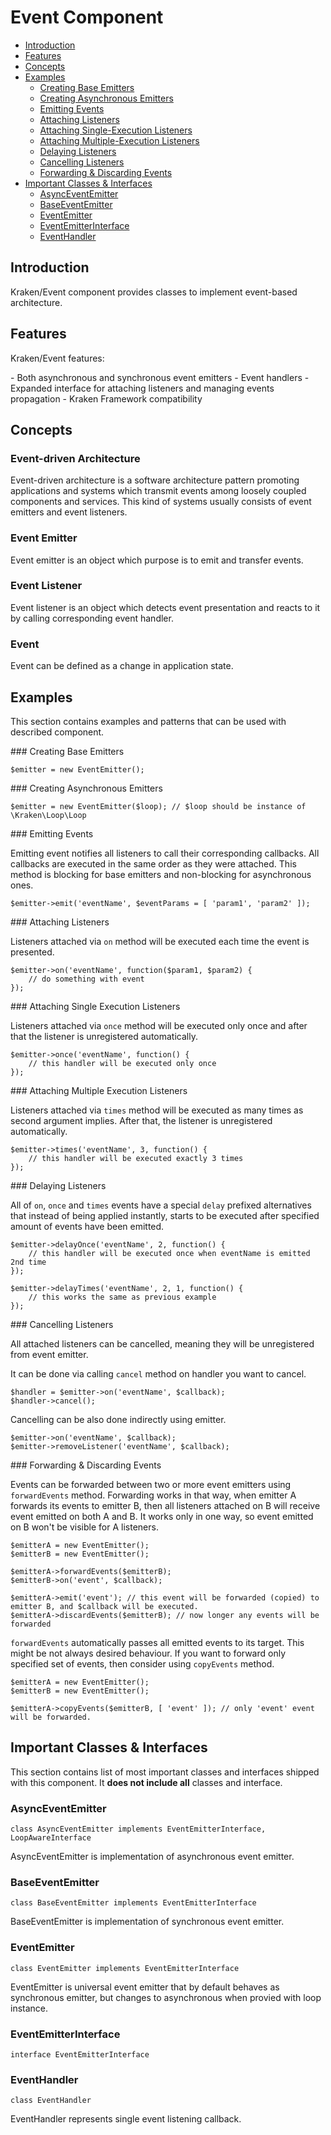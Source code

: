 # Event Component

- [Introduction](#introduction)
- [Features](#features)
- [Concepts](#concepts)
- [Examples](#examples)
    - [Creating Base Emitters](#creating-base-emitters)
    - [Creating Asynchronous Emitters](#creating-asynchronous-emitters)
    - [Emitting Events](#emitting-events)
    - [Attaching Listeners](#attaching-listeners)
    - [Attaching Single-Execution Listeners](#attaching-single-execution-listeners)
    - [Attaching Multiple-Execution Listeners](#attaching-multiple-execution-listeners)
    - [Delaying Listeners](#delaying-listeners)
    - [Cancelling Listeners](#cancelling-listeners)
    - [Forwarding & Discarding Events](#forwarding-and-discarding-events)
- [Important Classes & Interfaces](#important-classes-and-interfaces)
    - [AsyncEventEmitter](#async-event-emitter)
    - [BaseEventEmitter](#base-event-emitter)
    - [EventEmitter](#event-emitter)
    - [EventEmitterInterface](#event-emitter-interface)
    - [EventHandler](#event-handler)

<a name="introduction"></a>
## Introduction

Kraken/Event component provides classes to implement event-based architecture.

<a name="introduction"></a>
## Features

Kraken/Event features:
<div class="dot-list" markdown="1">
- Both asynchronous and synchronous event emitters
- Event handlers
- Expanded interface for attaching listeners and managing events propagation
- Kraken Framework compatibility
</div>

<a name="concepts"></a>
## Concepts

### Event-driven Architecture

Event-driven architecture is a software architecture pattern promoting applications and systems which transmit events among loosely coupled components and services. This kind of systems usually consists of event emitters and event listeners.

### Event Emitter

Event emitter is an object which purpose is to emit and transfer events.

### Event Listener

Event listener is an object which detects event presentation and reacts to it by calling corresponding event handler.

### Event

Event can be defined as a change in application state.

<a name="examples"></a>
## Examples

This section contains examples and patterns that can be used with described component.

<a name="creating-base-emitters">
### Creating Base Emitters

    $emitter = new EventEmitter();

<a name="creating-asynchronous-emitters">
### Creating Asynchronous Emitters

    $emitter = new EventEmitter($loop); // $loop should be instance of \Kraken\Loop\Loop

<a name="emitting-events">
### Emitting Events

Emitting event notifies all listeners to call their corresponding callbacks. All callbacks are executed in the same order as they were attached. This method is blocking for base emitters and non-blocking for asynchronous ones.

    $emitter->emit('eventName', $eventParams = [ 'param1', 'param2' ]);

<a name="attaching-listeners">
### Attaching Listeners

Listeners attached via `on` method will be executed each time the event is presented.

    $emitter->on('eventName', function($param1, $param2) {
        // do something with event
    });

<a name="attaching-single-execution-listeners">
### Attaching Single Execution Listeners

Listeners attached via `once` method will be executed only once and after that the listener is unregistered automatically.

    $emitter->once('eventName', function() {
        // this handler will be executed only once
    });

<a name="attaching-multiple-execution-listeners">
### Attaching Multiple Execution Listeners

Listeners attached via `times` method will be executed as many times as second argument implies. After that, the listener is unregistered automatically.

    $emitter->times('eventName', 3, function() {
        // this handler will be executed exactly 3 times 
    });

<a name="delaying-listeners">
### Delaying Listeners

All of `on`, `once` and `times` events have a special `delay` prefixed alternatives that instead of being applied instantly, starts to be executed after specified amount of events have been emitted.

    $emitter->delayOnce('eventName', 2, function() {
        // this handler will be executed once when eventName is emitted 2nd time
    });
    
    $emitter->delayTimes('eventName', 2, 1, function() {
        // this works the same as previous example
    });

<a name="cancelling-listeners">
### Cancelling Listeners

All attached listeners can be cancelled, meaning they will be unregistered from event emitter.

It can be done via calling `cancel` method on handler you want to cancel.

    $handler = $emitter->on('eventName', $callback);
    $handler->cancel();

Cancelling can be also done indirectly using emitter.

    $emitter->on('eventName', $callback);
    $emitter->removeListener('eventName', $callback);

<a name="forwarding-and-discarding-events">
### Forwarding & Discarding Events

Events can be forwarded between two or more event emitters using `forwardEvents` method. Forwarding works in that way, when emitter A forwards its events to emitter B, then all listeners attached on B will receive event emitted on both A and B. It works only in one way, so event emitted on B won't be visible for A listeners.

    $emitterA = new EventEmitter();
    $emitterB = new EventEmitter();
    
    $emitterA->forwardEvents($emitterB);
    $emitterB->on('event', $callback);
    
    $emitterA->emit('event'); // this event will be forwarded (copied) to emitter B, and $callback will be executed.
    $emitterA->discardEvents($emitterB); // now longer any events will be forwarded

`forwardEvents` automatically passes all emitted events to its target. This might be not always desired behaviour. If you want to forward only specified set of events, then consider using `copyEvents` method.

    $emitterA = new EventEmitter();
    $emitterB = new EventEmitter();
    
    $emitterA->copyEvents($emitterB, [ 'event' ]); // only 'event' event will be forwarded.

<a name="important-classes-and-interfaces"></a>
## Important Classes & Interfaces

This section contains list of most important classes and interfaces shipped with this component. It **does not include all** classes and interface.

<a name="async-event-emitter"></a>
### AsyncEventEmitter

    class AsyncEventEmitter implements EventEmitterInterface, LoopAwareInterface

AsyncEventEmitter is implementation of asynchronous event emitter.

<a name="base-event-emitter"></a>
### BaseEventEmitter

    class BaseEventEmitter implements EventEmitterInterface

BaseEventEmitter is implementation of synchronous event emitter.

<a name="event-emitter"></a>
### EventEmitter

    class EventEmitter implements EventEmitterInterface

EventEmitter is universal event emitter that by default behaves as synchronous emitter, but changes to asynchronous when provied with loop instance.

<a name="event-emitter-interface"></a>
### EventEmitterInterface

    interface EventEmitterInterface

<a name="event-handler"></a>
### EventHandler

    class EventHandler

EventHandler represents single event listening callback.
